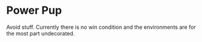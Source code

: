 # Power Pup

Avoid stuff.
Currently there is no win condition and the environments are for the most part undecorated.  
